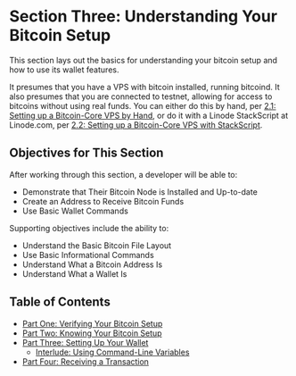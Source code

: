# Section Three: Understanding Your Bitcoin Setup

This section lays out the basics for understanding your bitcoin setup and how to use its wallet features.

It presumes that you have a VPS with bitcoin installed, running bitcoind. It also presumes that you are connected to testnet, allowing for access to bitcoins without using real funds. You can either do this by hand, per [2.1: Setting up a Bitcoin-Core VPS by Hand](./2_1_Setting_Up_a_Bitcoin-Core_VPS_by_Hand.md), or do it with a Linode StackScript at Linode.com, per [2.2: Setting up a Bitcoin-Core VPS with StackScript](./2_2_Setting_Up_a_Bitcoin-Core_VPS_with_StackScript.md).

## Objectives for This Section

After working through this section, a developer will be able to:

   * Demonstrate that Their Bitcoin Node is Installed and Up-to-date
   * Create an Address to Receive Bitcoin Funds
   * Use Basic Wallet Commands
   
Supporting objectives include the ability to:

   * Understand the Basic Bitcoin File Layout
   * Use Basic Informational Commands
   * Understand What a Bitcoin Address Is
   * Understand What a Wallet Is
   
## Table of Contents

* [Part One: Verifying Your Bitcoin Setup](3_1_Verifying_Your_Bitcoin_Setup.md)
* [Part Two: Knowing Your Bitcoin Setup](3_2_Knowing_Your_Bitcoin_Setup.md)
* [Part Three: Setting Up Your Wallet](3_3_Setting_Up_Your_Wallet.md)
   * [Interlude: Using Command-Line Variables](3_3__Interlude_Using_Command-Line_Variables.md)
* [Part Four: Receiving a Transaction](3_4_Receiving_a_Transaction.md)

